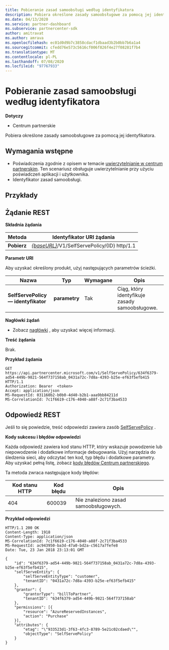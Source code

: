 ```yaml
---
title: Pobieranie zasad samoobsługi według identyfikatora
description: Pobiera określone zasady samoobsługowe za pomocą jej identyfikatora.
ms.date: 04/13/2020
ms.service: partner-dashboard
ms.subservice: partnercenter-sdk
author: amitravat
ms.author: amrava
ms.openlocfilehash: ec01d0d9b7c3858cdacf1dbaad3b2b0bb7b6a1a4
ms.sourcegitcommit: cfedd76e573c5616cf006f826f4e27f08281f7b4
ms.translationtype: MT
ms.contentlocale: pl-PL
ms.lasthandoff: 07/08/2020
ms.locfileid: "97767933"
---
```

# <a name="get-a-self-serve-policy-by-id"></a>Pobieranie zasad samoobsługi według identyfikatora

**Dotyczy**

- Centrum partnerskie

Pobiera określone zasady samoobsługowe za pomocą jej identyfikatora.

## <a name="prerequisites"></a>Wymagania wstępne

- Poświadczenia zgodnie z opisem w temacie [uwierzytelnianie w centrum partnerskim](partner-center-authentication.md). Ten scenariusz obsługuje uwierzytelnianie przy użyciu poświadczeń aplikacji i użytkownika.
- Identyfikator zasad samoobsługi.

## <a name="examples"></a>Przykłady


## <a name="span-idrest_requestspan-idrest_requestspan-idrest_requestrest-request"></a><span id="REST_Request"/><span id="rest_request"/><span id="REST_REQUEST"/>Żądanie REST

**Składnia żądania**

| Metoda  | Identyfikator URI żądania                                                                   |
|---------|-------------------------------------------------------------------------------|
| **Pobierz** | [*{baseURL}*](partner-center-rest-urls.md)/V1/SelfServePolicy/{ID} http/1.1 |

**Parametr URI**

Aby uzyskać określony produkt, użyj następujących parametrów ścieżki.

| Nazwa                       | Typ         | Wymagane | Opis                                                     |
|----------------------------|--------------|----------|-----------------------------------------------------------------|
| **SelfServePolicy — identyfikator**     | **parametry**   | Tak      | Ciąg, który identyfikuje zasady samoobsługowe.                 |

**Nagłówki żądań**

- Zobacz [nagłówki](headers.md) , aby uzyskać więcej informacji.

**Treść żądania**

Brak.

**Przykład żądania**

```http
GET https://api.partnercenter.microsoft.com/v1/SelfServePolicy/634f6379-ad54-449b-9821-564f737158ab_0431a72c-7d8a-4393-b25e-ef63f5efb415 HTTP/1.1
Authorization: Bearer  <token>
Accept: application/json
MS-RequestId: 031160b2-b0b0-4d40-b2b1-aaa9bb84211d
MS-CorrelationId: 7c1f6619-c176-4040-a88f-2c71f3ba4533
```

## <a name="rest-response"></a>Odpowiedź REST

Jeśli to się powiedzie, treść odpowiedzi zawiera zasób [SelfServePolicy](self-serve-policy-resources.md#selfservepolicy) .

**Kody sukcesu i błędów odpowiedzi**

Każda odpowiedź zawiera kod stanu HTTP, który wskazuje powodzenie lub niepowodzenie i dodatkowe informacje debugowania. Użyj narzędzia do śledzenia sieci, aby odczytać ten kod, typ błędu i dodatkowe parametry. Aby uzyskać pełną listę, zobacz [kody błędów Centrum partnerskiego](error-codes.md).

Ta metoda zwraca następujące kody błędów:

| Kod stanu HTTP     | Kod błędu   | Opis                                                                |
|----------------------|--------------|----------------------------------------------------------------------------|
| 404                  | 600039       | Nie znaleziono zasad samoobsługowych.                                                     |

**Przykład odpowiedzi**

```http
HTTP/1.1 200 OK
Content-Length: 1918
Content-Type: application/json
MS-CorrelationId: 7c1f6619-c176-4040-a88f-2c71f3ba4533
MS-RequestId: ac943950-ba3d-47a0-bd2a-c5617a7fefe8
Date: Tue, 23 Jan 2018 23:13:01 GMT

{
    "id": "634f6379-ad54-449b-9821-564f737158ab_0431a72c-7d8a-4393-b25e-ef63f5efb415",
    "selfServeEntity": {
        "selfServeEntityType": "customer",
        "tenantID": "0431a72c-7d8a-4393-b25e-ef63f5efb415"
    },
    "grantor": {
        "grantorType": "billToPartner",
        "tenantID": "634f6379-ad54-449b-9821-564f737158ab"
    },
    "permissions": [{
        "resource": "AzureReservedInstances",
        "action": "Purchase"
    }],
    "attributes": {
        "etag": "\"933523d1-3f63-4fc3-8789-5e21c02cdaed\"",
        "objectType": "SelfServePolicy"
    }
}
```